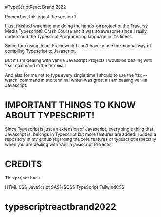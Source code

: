 #TypeScriptReact Brand 2022

Remember, this is just the version 1.

I just finished watching and doing the hands-on project of the Traversy Media TypescriptC Crash Course and it was so awesome since I really understood the Typescript Programming language in it's finest.

Since I am using React Framework I don't have to use the manual way of compiling Typescript to Javascript.

But if I am dealing with vanilla Javascript Projects I would be dealing with 'tsc' command in the terminal!

And also for me not to type every single time I should to use the 'tsc --watch' command in the terminal which was great if I am dealing vanilla Javascript.

# IMPORTANT THINGS TO KNOW ABOUT TYPESCRIPT!

Since Typescript is just an extension of Javascript, every single thing that Javascript is, belongs in Typescript but more features are added. I added a repository in my github regarding the core features of typescript especially when you are dealing with vanilla javascript Projects!

# CREDITS

This project has :

HTML
CSS
JavaScript
SASS/SCSS
TypeScript
TailwindCSS
# typescriptreactbrand2022
